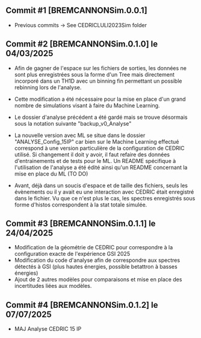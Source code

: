 ## Commit #1 [BREMCANNONSim.0.0.1] 
- Previous commits -> See CEDRICLULI2023Sim folder

## Commit #2 [BREMCANNONSim.0.1.0] le 04/03/2025 
- Afin de gagner de l'espace sur les fichiers de sorties, les données ne sont plus enregistrées sous la forme d'un Tree mais directement incorporé dans un TH1D avec un binning fin permettant un possible rebinning lors de l'analyse.

- Cette modification a été nécessaire pour la mise en place d'un grand nombre de simulations visant à faire du Machine Learning.

- Le dossier d'analyse précédent a été gardé mais se trouve désormais sous la notation suivante "backup_v0_Analyse"

- La nouvelle version avec ML se situe dans le dossier "ANALYSE_Config_15IP" car bien sur le Machine Learning effectué correspond à une version particulière de la configuration de CEDRIC utilisé. Si changement il doit y avoir, il faut refaire des données d'entrainements et de tests pour le ML. Un README spécifique à l'utilisation de l'analyse a été édité ainsi qu'un README concernant la mise en place du ML (TO DO)

- Avant, déjà dans un soucis d'espace et de taille des fichiers, seuls les évènements ou il y avait eu une interaction avec CEDRIC était enregistré dans le fichier. Vu que ce n'est plus le cas, les spectres enregistrés sous forme d'histos correspondent à la stat totale simulée.

## Commit #3 [BREMCANNONSim.0.1.1] le 24/04/2025
- Modification de la géométrie de CEDRIC pour correspondre à la configuration exacte de l'expérience GSI 2025
- Modification du code d'analyse afin de correspondre aux spectres détectés à GSI (plus hautes énergies, possible betattron à basses énergies)
- Ajout de 2 autres modèles pour comparaisons et mise en place des incertitudes liées aux modèles.

## Commit #4 [BREMCANNONSim.0.1.2] le 07/07/2025
- MAJ Analyse CEDRIC 15 IP